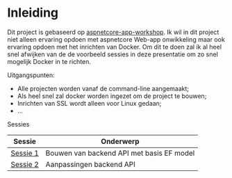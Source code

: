 # Inleiding

Dit project is gebaseerd op [aspnetcore-app-workshop](https://github.com/dotnet-presentations/aspnetcore-app-workshop).
Ik wil in dit project niet alleen ervaring opdoen met aspnetcore Web-app onwikkeling maar ook ervaring opdoen met het inrichten van Docker.
Om dit te doen zal ik al heel snel afwijken van de de voorbeeld sessies in deze presentatie om zo snel mogelijk Docker in te richten.

Uitgangspunten:
- Alle projecten worden vanaf de command-line aangemaakt;
- Als heel snel zal docker worden ingezet om de project te bouwen;
- Inrichten van SSL wordt alleen voor Linux gedaan;
- ...

Sessies

| Sessie | Onderwerp |
| ------ | --------- |
| [Sessie 1](1.%20Bouwen%20backend%20en%20EF%20model.md) | Bouwen van backend API met basis EF model |
| [Sessie 2](2.%20Uitbouwen%20en%20refactoring%20Back%20End.md) | Aanpassingen backend API |
